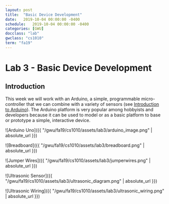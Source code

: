 ```yaml
---
layout: post
title:  "Basic Device Development"
date:   2019-10-04 00:00:00 -0400
schedule:   2019-10-04 00:00:00 -0400
categories: [GWU]
docclass: "lab"
gwclass: "cs1010"
term: "fa19"
---
```

<head>
  <link href="/css/syntax.css" rel="stylesheet">
</head>

# Lab 3 - Basic Device Development

## Introduction

This week we will work with an Arduino, a simple, programmable micro-controller that we can combine with a variety of sensors (see [Introduction to Arduino](https://www.arduino.cc/en/guide/introduction)).  The Arduino platform is very popular among hobbyists and developers because it can be used to model or as a basic platform to base or prototype a simple, interactive device.  


![Arduino Uno]({{ "/gwu/fa19/cs1010/assets/lab3/arduino_image.png" | absolute_url }})


![Breadboard]({{ "/gwu/fa19/cs1010/assets/lab3/breadboard.png" | absolute_url }})

![Jumper Wires]({{ "/gwu/fa19/cs1010/assets/lab3/jumperwires.png" | absolute_url }})


![Ultrasonic Sensor]({{ "/gwu/fa19/cs1010/assets/lab3/ultrasonic_diagram.png" | absolute_url }})

![Ultrasonic Wiring]({{ "/gwu/fa19/cs1010/assets/lab3/ultrasonic_wiring.png" | absolute_url }})
